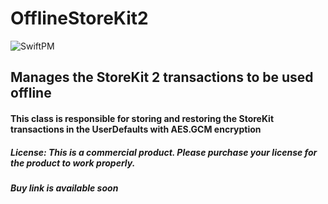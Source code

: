 # OfflineStoreKit2

![SwiftPM](https://img.shields.io/badge/SwiftPM-compatible-orange.svg)

## Manages the StoreKit 2 transactions to be used offline

#### This class is responsible for storing and restoring the StoreKit transactions in the UserDefaults with AES.GCM encryption

##### License: This is a commercial product. Please purchase your license for the product to work properly.
##### Buy link is available soon

